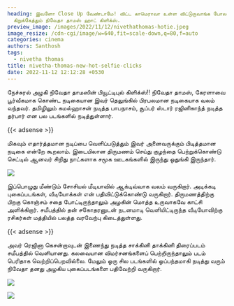 ```yaml
---
heading: இவளோ Close Up வேண்டாமே! விட்ட காமெராவா உள்ள விட்டுருவாங்க போல!
  கிறுக்கேத்தும் நிவேதா தாமஸ் ஹாட் கிளிக்ஸ்.
preview_image: /images/2022/11/12/nivethathomas-hotie.jpeg
image_resize: /cdn-cgi/image/w=640,fit=scale-down,q=80,f=auto
categories: cinema
authors: Santhosh
tags:
  - nivetha thomas
title: nivetha-thomas-new-hot-selfie-clicks
date: 2022-11-12 12:12:28 +0530
---
```

நேச்சுரல் அழகி நிவேதா தாமஸின் பியூட்டிபுல் கிளிக்ஸ்!!
நிவேதா தாமஸ், கேரளாவை பூர்வீகமாக கொண்ட நடிகையான இவர் தெலுங்கில் பிரபலமான நடிகையாக வலம் வந்தவர். தமிழிலும் கமல்ஹாசன் நடித்த பாபநாசம், சூப்பர் ஸ்டார் ரஜினிகாந்த் நடித்த தர்பார் என பல படங்களில் நடித்துள்ளார். 

{{< adsense >}}

மிகவும் எதார்த்தமான நடிப்பை வெளிப்படுத்தும் இவர் அனைவருக்கும் பிடித்தமான நடிகை என்றே கூறலாம். இடையிலான திருமணம் செய்து குழந்தை பெற்றுக்கொண்டு செட்டில் ஆனவர் சிறிது நாட்களாக சமூக ஊடகங்களில் இருந்து ஒதுங்கி இருந்தார்.


![](/images/2022/11/12/nivetha-thomas-new-hot-selfie-clicks.jpeg)

இப்பொழுது மீண்டும் சோசியல் மீடியாவில் ஆக்டிவ்வாக வலம் வருகிறார். அடிக்கடி புகைப்படங்கள், வீடியோக்கள் என் பதிவிட்டுக்கொண்டு வருகிறார். திருமணத்திற்கு பிறகு கொஞ்சம் சதை போட்டிருந்தாலும் அழகின் மொத்த உருவாகவே காட்சி அளிக்கிறார். சமீபத்தில் தன் சகோதரனுடன் நடனமாடி வெளியிட்டிருந்த வீடியோவிற்கு ரசிகர்கள் மத்தியில் பலத்த வரவேற்பு கிடைத்துள்ளது.

{{< adsense >}}


அவர் ரெஜினா கெசன்றாவுடன் இணைந்து நடித்த சாக்கினி தாக்கினி திரைப்படம் சமீபத்தில் வெளியானது. கலவையான விமர்சனங்களைப் பெற்றிருந்தாலும் படம் பெரிதாக வெற்றிப்பெறவில்லை. மேலும் ஒரு சில படங்களில் ஒப்பந்தமாகி நடித்து வரும் நிவேதா தனது அழகிய புகைப்படங்களை பதிவேற்றி வருகிறார்.

![](/images/2022/11/12/nivetha-thomas-new-hot-selfie-clicks4.jpeg)

![](/images/2022/11/12/nivetha-thomas-new-hot-selfie-clicks6.jpeg)